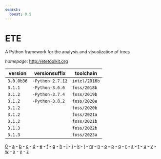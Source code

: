 ```yaml
---
search:
  boost: 0.5
---
```

# ETE

A Python framework for the analysis and visualization of trees

*homepage*: <http://etetoolkit.org>

version | versionsuffix | toolchain
--------|---------------|----------
``3.0.0b36`` | ``-Python-2.7.12`` | ``intel/2016b``
``3.1.1`` | ``-Python-3.6.6`` | ``foss/2018b``
``3.1.2`` | ``-Python-3.7.4`` | ``foss/2019b``
``3.1.2`` | ``-Python-3.8.2`` | ``foss/2020a``
``3.1.2`` |  | ``foss/2020b``
``3.1.2`` |  | ``foss/2021a``
``3.1.2`` |  | ``foss/2021b``
``3.1.3`` |  | ``foss/2022b``
``3.1.3`` |  | ``foss/2023a``

[0](../0/index.md) - [a](../a/index.md) - [b](../b/index.md) - [c](../c/index.md) - [d](../d/index.md) - [e](../e/index.md) - [f](../f/index.md) - [g](../g/index.md) - [h](../h/index.md) - [i](../i/index.md) - [j](../j/index.md) - [k](../k/index.md) - [l](../l/index.md) - [m](../m/index.md) - [n](../n/index.md) - [o](../o/index.md) - [p](../p/index.md) - [q](../q/index.md) - [r](../r/index.md) - [s](../s/index.md) - [t](../t/index.md) - [u](../u/index.md) - [v](../v/index.md) - [w](../w/index.md) - [x](../x/index.md) - [y](../y/index.md) - [z](../z/index.md)

